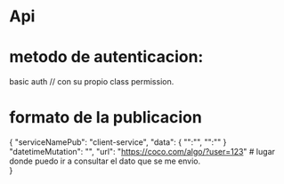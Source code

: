 Api
===

metodo de autenticacion:
==========

basic auth // con su propio class permission.

formato de la publicacion
=========================

{
    "serviceNamePub": "client-service",
    "data": {
        "":"",
        "":""
    }
    "datetimeMutation": "",
    "url": "https://coco.com/algo/?user=123" # lugar donde puedo ir a consultar el dato que se me envio.  
}

